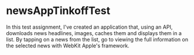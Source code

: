 # newsAppTinkoffTest
In this test assignment, I've created an application that, using an API, downloads news headlines, images, caches them and displays them in a list. By tapping on a news from the list, go to viewing the full information on the selected news with WebKit Apple's framework.
